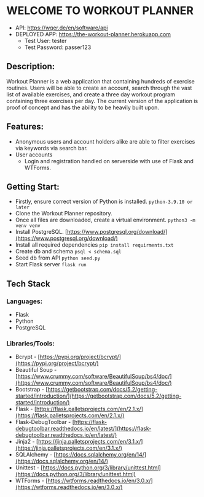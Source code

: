 # WELCOME TO WORKOUT PLANNER
- API: https://wger.de/en/software/api
- DEPLOYED APP: https://the-workout-planner.herokuapp.com
  - Test User: tester
  - Test Password: passer123

## Description:
Workout Planner is a web application that containing hundreds of exercise routines. Users will be able to create an account, 
search through the vast list of available exercises, and create a three day workout program containing three exercises per day. 
The current version of the application is proof of concept and has the ability to be heavily built upon. 

## Features:
- Anonymous users and account holders alike are able to filter exercises via keywords via search bar.
- User accounts
  - Login and registration handled on serverside with use of Flask and WTForms.

## Getting Start:
- Firstly, ensure correct version of Python is installed. `python-3.9.10 or later`
- Clone the Workout Planner repository. 
- Once all files are downloaded, create a virtual environment. `python3 -m venv venv`
- Install PostgreSQL. [https://www.postgresql.org/download/](https://www.postgresql.org/download/)
- Install all required dependencies `pip install requirments.txt`
- Create db and schema `psql < schema.sql`
- Seed db from API `python seed.py`
- Start Flask server `flask run`


## Tech Stack
### Languages:
- Flask
- Python
- PostgreSQL

### Libraries/Tools:
- Bcrypt - [https://pypi.org/project/bcrypt/](https://pypi.org/project/bcrypt/)
- Beautiful Soup - [https://www.crummy.com/software/BeautifulSoup/bs4/doc/](https://www.crummy.com/software/BeautifulSoup/bs4/doc/)
- Bootstrap - [https://getbootstrap.com/docs/5.2/getting-started/introduction/](https://getbootstrap.com/docs/5.2/getting-started/introduction/)
- Flask - [https://flask.palletsprojects.com/en/2.1.x/](https://flask.palletsprojects.com/en/2.1.x/)
- Flask-DebugToolbar - [https://flask-debugtoolbar.readthedocs.io/en/latest/](https://flask-debugtoolbar.readthedocs.io/en/latest/)
- Jinja2 - [https://jinja.palletsprojects.com/en/3.1.x/](https://jinja.palletsprojects.com/en/3.1.x/)
- SQLAlchemy - [https://docs.sqlalchemy.org/en/14/](https://docs.sqlalchemy.org/en/14/)
- Unittest - [https://docs.python.org/3/library/unittest.html](https://docs.python.org/3/library/unittest.html)
- WTForms - [https://wtforms.readthedocs.io/en/3.0.x/](https://wtforms.readthedocs.io/en/3.0.x/)
